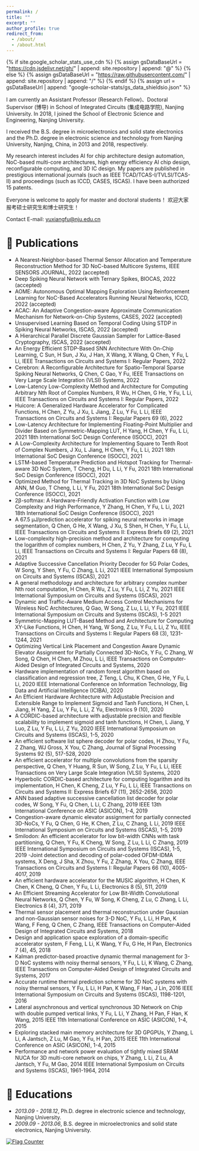 ```yaml
---
permalink: /
title: ""
excerpt: ""
author_profile: true
redirect_from: 
  - /about/
  - /about.html
---
```


{% if site.google_scholar_stats_use_cdn %}
{% assign gsDataBaseUrl = "https://cdn.jsdelivr.net/gh/" | append: site.repository | append: "@" %}
{% else %}
{% assign gsDataBaseUrl = "https://raw.githubusercontent.com/" | append: site.repository | append: "/" %}
{% endif %}
{% assign url = gsDataBaseUrl | append: "google-scholar-stats/gs_data_shieldsio.json" %}

<span class='anchor' id='about-me'></span>

I am currently an Assistant Professor (Research Fellow)、Doctoral Supervisor (博导) in School of Integrated Circuits (集成电路学院), Nanjing University. In 2018, I joined the School of Electronic Science and Engineering, Nanjing University.

I received the B.S. degree in microelectronics and solid state electronics and the Ph.D. degree in electronic science and technology from Nanjing University, Nanjing, China, in 2013 and 2018, respectively.

My research interest includes AI for chip architecture design automation, NoC-based multi-core architectures, high energy efficiency AI chip design, reconfigurable computing, and 3D IC design. My papers are published in prestigious international journals (such as IEEE TCAD/TCAS-I/TVLSI/TCAS-II) and proceedings (such as ICCD, CASES, ISCAS). I have been authorized 15 patents.

Everyone is welcome to apply for master and doctoral students！ 欢迎大家报考硕士研究生和博士研究生！

Contact E-mail: yuxiangfu@nju.edu.cn

<!--# 🔥 News
- *2022.02*: &nbsp;🎉🎉 Lorem ipsum dolor sit amet, consectetur adipiscing elit. Vivamus ornare aliquet ipsum, ac tempus justo dapibus sit amet. 
- *2022.02*: &nbsp;🎉🎉 Lorem ipsum dolor sit amet, consectetur adipiscing elit. Vivamus ornare aliquet ipsum, ac tempus justo dapibus sit amet. -->

# 📝 Publications 

<!--<div class='paper-box'><div class='paper-box-image'><div><div class="badge">CVPR 2016</div><img src='images/500x300.png' alt="sym" width="100%"></div></div>
<div class='paper-box-text' markdown="1">

[Deep Residual Learning for Image Recognition](https://openaccess.thecvf.com/content_cvpr_2016/papers/He_Deep_Residual_Learning_CVPR_2016_paper.pdf)

**Kaiming He**, Xiangyu Zhang, Shaoqing Ren, Jian Sun

[**Project**](https://scholar.google.com/citations?view_op=view_citation&hl=zh-CN&user=DhtAFkwAAAAJ&citation_for_view=DhtAFkwAAAAJ:ALROH1vI_8AC) <strong><span class='show_paper_citations' data='DhtAFkwAAAAJ:ALROH1vI_8AC'></span></strong>
- Lorem ipsum dolor sit amet, consectetur adipiscing elit. Vivamus ornare aliquet ipsum, ac tempus justo dapibus sit amet. 
</div>
</div>

- [Lorem ipsum dolor sit amet, consectetur adipiscing elit. Vivamus ornare aliquet ipsum, ac tempus justo dapibus sit amet](https://github.com), A, B, C, **CVPR 2020**-->
- A Nearest-Neighbor-based Thermal Sensor Allocation and Temperature Reconstruction Method for 3D NoC-based Multicore Systems, IEEE SENSORS JOURNAL, 2022 (accepted)
- Deep Spiking Neural Network with Ternary Spikes, BIOCAS, 2022 (accepted)
- AOME: Autonomous Optimal Mapping Exploration Using Reinforcement Learning for NoC-Based Accelerators Running Neural Networks, ICCD, 2022 (accepted)
- ACAC: An Adaptive Congestion-aware Approximate Communication Mechanism for Network-on-Chip Systems, CASES, 2022 (accepted)
- Unsupervised Learning Based on Temporal Coding Using STDP in Spiking Neural Networks, ISCAS, 2022 (accepted)
- A Hierarchical Parallel Discrete Gaussian Sampler for Lattice-Based Cryptography, ISCAS, 2022 (accepted)
- An Energy Efficient STDP-Based SNN Architecture With On-Chip Learning, C Sun, H Sun, J Xu, J Han, X Wang, X Wang, Q Chen, Y Fu, L Li, IEEE Transactions on Circuits and Systems I: Regular Papers, 2022
- Cerebron: A Reconfigurable Architecture for Spatio-Temporal Sparse Spiking Neural Networks, Q Chen, C Gao, Y Fu, IEEE Transactions on Very Large Scale Integration (VLSI) Systems, 2022
- Low-Latency Low-Complexity Method and Architecture for Computing Arbitrary Nth Root of Complex Numbers, R Wu, H Chen, G He, Y Fu, L Li, IEEE Transactions on Circuits and Systems I: Regular Papers, 2022
- Huicore: A Generalized Hardware Accelerator for Complicated Functions, H Chen, Z Yu, J Xu, L Jiang, Z Lu, Y Fu, L Li, IEEE Transactions on Circuits and Systems I: Regular Papers 69 (6),	2022
- Low-Latency Architecture for Implementing Floating-Point Multiplier and Divider Based on Symmetric-Mapping LUT, H Yang, H Chen, Y Fu, L Li, 2021 18th International SoC Design Conference (ISOCC), 2021
- A Low-Complexity Architecture for Implementing Square to Tenth Root of Complex Numbers, J Xu, L Jiang, H Chen, Y Fu, L Li, 2021 18th International SoC Design Conference (ISOCC),	2021
- LSTM-based Temperature Prediction and Hotspot Tracking for Thermal-aware 3D NoC System, T Cheng, H Du, L Li, Y Fu, 2021 18th International SoC Design Conference (ISOCC), 2021
- Optimized Method for Thermal Tracking in 3D NoC Systems by Using ANN, M Guo, T Cheng, L Li, Y Fu, 2021 18th International SoC Design Conference (ISOCC), 2021
- 2β-softmax: A Hardware-Friendly Activation Function with Low Complexity and High Performance, Y Zhang, H Chen, Y Fu, L Li, 2021 18th International SoC Design Conference (ISOCC), 2021
- A 67.5 μJ/prediction accelerator for spiking neural networks in image segmentation, Q Chen, G He, X Wang, J Xu, S Shen, H Chen, Y Fu, L Li, IEEE Transactions on Circuits and Systems II: Express Briefs 69 (2), 2021
- Low-complexity high-precision method and architecture for computing the logarithm of complex numbers, H Chen, Z Yu, Y Zhang, Z Lu, Y Fu, L Li, IEEE Transactions on Circuits and Systems I: Regular Papers 68 (8), 2021
- Adaptive Successive Cancellation Priority Decoder for 5G Polar Codes, W Song, Y Shen, Y Fu, C Zhang, L Li, 2021 IEEE International Symposium on Circuits and Systems (ISCAS), 2021
- A general methodology and architecture for arbitrary complex number Nth root computation, H Chen, R Wu, Z Lu, Y Fu, L Li, Z Yu, 2021 IEEE International Symposium on Circuits and Systems (ISCAS), 2021
- Dynamic and Traffic-Aware Medium Access Control Mechanisms for Wireless NoC Architectures, Q Gao, W Song, Z Lu, L Li, Y Fu, 2021 IEEE International Symposium on Circuits and Systems (ISCAS), 1-5		2021
- Symmetric-Mapping LUT-Based Method and Architecture for Computing XY-Like Functions, H Chen, H Yang, W Song, Z Lu, Y Fu, L Li, Z Yu, IEEE Transactions on Circuits and Systems I: Regular Papers 68 (3), 1231-1244, 2021
- Optimizing Vertical Link Placement and Congestion Aware Dynamic Elevator Assignment for Partially Connected 3D-NoCs, Y Fu, C Zhang, W Song, Q Chen, H Chen, M Zhou, L Li, IEEE Transactions on Computer-Aided Design of Integrated Circuits and Systems,	2020
- Hardware implementation of random forest algorithm based on classification and regression tree, Z Teng, L Chu, K Chen, G He, Y Fu, L Li, 2020 IEEE International Conference on Information Technology, Big Data and Artificial Intelligence (ICIBA),	2020
- An Efficient Hardware Architecture with Adjustable Precision and Extensible Range to Implement Sigmoid and Tanh Functions, H Chen, L Jiang, H Yang, Z Lu, Y Fu, L Li, Z Yu, Electronics 9 (10), 2020
- A CORDIC-based architecture with adjustable precision and flexible scalability to implement sigmoid and tanh functions, H Chen, L Jiang, Y Luo, Z Lu, Y Fu, L Li, Z Yu, 2020 IEEE International Symposium on Circuits and Systems (ISCAS), 1-5, 2020
- An efficient software list sphere decoder for polar codes, H Zhou, Y Fu, Z Zhang, WJ Gross, X You, C Zhang, Journal of Signal Processing Systems 92 (5), 517-528, 2020
- An efficient accelerator for multiple convolutions from the sparsity perspective, Q Chen, Y Huang, R Sun, W Song, Z Lu, Y Fu, L Li, IEEE Transactions on Very Large Scale Integration (VLSI) Systems,	2020
- Hyperbolic CORDIC-based architecture for computing logarithm and its implementation, H Chen, K Cheng, Z Lu, Y Fu, L Li, IEEE Transactions on Circuits and Systems II: Express Briefs 67 (11), 2652-2656, 2020
- ANN based adaptive successive cancellation list decoder for polar codes, W Song, Y Fu, Q Chen, L Li, C Zhang, 2019 IEEE 13th International Conference on ASIC (ASICON), 1-4, 2019
- Congestion-aware dynamic elevator assignment for partially connected 3D-NoCs, Y Fu, Q Chen, G He, K Chen, Z Lu, C Zhang, L Li, 2019 IEEE International Symposium on Circuits and Systems (ISCAS), 1-5, 2019
- Smilodon: An efficient accelerator for low bit-width CNNs with task partitioning, Q Chen, Y Fu, K Cheng, W Song, Z Lu, L Li, C Zhang, 2019 IEEE International Symposium on Circuits and Systems (ISCAS), 1-5,	2019
-Joint detection and decoding of polar-coded OFDM-IDMA systems, X Deng, J Sha, X Zhou, Y Fu, Z Zhang, X You, C Zhang, IEEE Transactions on Circuits and Systems I: Regular Papers 66 (10), 4005-4017,	2019
- An efficient hardware accelerator for the MUSIC algorithm, H Chen, K Chen, K Cheng, Q Chen, Y Fu, L Li, Electronics 8 (5), 511, 2019
- An Efficient Streaming Accelerator for Low Bit-Width Convolutional Neural Networks, Q Chen, Y Fu, W Song, K Cheng, Z Lu, C Zhang, L Li, Electronics 8 (4), 371, 2019
- Thermal sensor placement and thermal reconstruction under Gaussian and non-Gaussian sensor noises for 3-D NoC, Y Fu, L Li, H Pan, K Wang, F Feng, Q Chen, C Zhang, IEEE Transactions on Computer-Aided Design of Integrated Circuits and Systems,	2018
- Design and application space exploration of a domain-specific accelerator system, F Feng, L Li, K Wang, Y Fu, G He, H Pan, Electronics 7 (4), 45, 2018
- Kalman predictor-based proactive dynamic thermal management for 3-D NoC systems with noisy thermal sensors, Y Fu, L Li, K Wang, C Zhang, IEEE Transactions on Computer-Aided Design of Integrated Circuits and Systems,	2017
- Accurate runtime thermal prediction scheme for 3D NoC systems with noisy thermal sensors, Y Fu, L Li, H Pan, K Wang, F Han, J Lin, 2016 IEEE International Symposium on Circuits and Systems (ISCAS), 1198-1201, 2016
- Lateral asynchronous and vertical synchronous 3D Network on Chip with double pumped vertical links, Y Fu, L Li, Y Zhang, H Pan, F Han, K Wang, 2015 IEEE 11th International Conference on ASIC (ASICON), 1-4, 2015
- Exploring stacked main memory architecture for 3D GPGPUs, Y Zhang, L Li, A Jantsch, Z Lu, M Gao, Y Fu, H Pan, 2015 IEEE 11th International Conference on ASIC (ASICON), 1-4, 2015
- Performance and network power evaluation of tightly mixed SRAM NUCA for 3D multi-core network on chips, Y Zhang, L Li, Z Lu, A Jantsch, Y Fu, M Gao, 2014 IEEE International Symposium on Circuits and Systems (ISCAS), 1961-1964, 2014

<!--# 🎖 Honors and Awards
- *2021.10* Lorem ipsum dolor sit amet, consectetur adipiscing elit. Vivamus ornare aliquet ipsum, ac tempus justo dapibus sit amet. 
- *2021.09* Lorem ipsum dolor sit amet, consectetur adipiscing elit. Vivamus ornare aliquet ipsum, ac tempus justo dapibus sit amet. -->

# 📖 Educations
- *2013.09 - 2018.12*, Ph.D. degree in electronic science and technology, Nanjing University. 
- *2009.09 - 2013.06*, B.S. degree in microelectronics and solid state electronics, Nanjing University.

<!--# 💬 Invited Talks
- *2021.06*, Lorem ipsum dolor sit amet, consectetur adipiscing elit. Vivamus ornare aliquet ipsum, ac tempus justo dapibus sit amet. 
- *2021.03*, Lorem ipsum dolor sit amet, consectetur adipiscing elit. Vivamus ornare aliquet ipsum, ac tempus justo dapibus sit amet.  \| [\[video\]](https://github.com/)-->

<a href="https://info.flagcounter.com/Oymw"><img src="https://s01.flagcounter.com/mini/Oymw/bg_FFFFFF/txt_000000/border_CCCCCC/flags_0/" alt="Flag Counter" border="0"></a>
